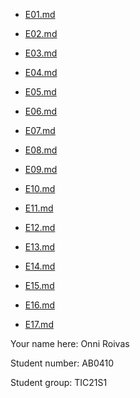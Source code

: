 - [E01.md](/documentation/E01.md)

- [E02.md](/documentation/E02.md)

- [E03.md](/documentation/E03.md)

- [E04.md](/documentation/E04.md)

- [E05.md](/documentation/E05.md)

- [E06.md](/documentation/E06.md)

- [E07.md](/documentation/E07.md)

- [E08.md](/documentation/E08.md)

- [E09.md](/documentation/E09.md)

- [E10.md](/documentation/E10.md)

- [E11.md](/documentation/E11.md)

- [E12.md](/documentation/E12.md)

- [E13.md](/documentation/E13.md)

- [E14.md](/documentation/E14.md)

- [E15.md](/documentation/E15.md)

- [E16.md](/documentation/E16.md)

- [E17.md](/documentation/E17.md)

Your name here: Onni Roivas

Student number: AB0410

Student group: TIC21S1
